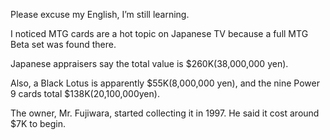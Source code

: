 Please excuse my English, I’m still learning.

I noticed MTG cards are a hot topic on Japanese TV because a full MTG Beta set was found there.

Japanese appraisers say the total value is $260K(38,000,000 yen).

Also, a Black Lotus is apparently $55K(8,000,000 yen), and the nine Power 9 cards total $138K(20,100,000yen).

The owner, Mr. Fujiwara, started collecting it in 1997. He said it cost around $7K to begin.

